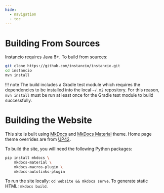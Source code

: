 ```yaml
---
hide:
  - navigation
  - toc
---
```


# Building From Sources

Instancio requires Java 8+. To build from sources:

```sh
git clone https://github.com/instancio/instancio.git
cd instancio
mvn install
```

!!! note
    The build includes a Gradle test module which requires the dependencies to be installed into
    the local `~/.m2` repository. For this reason, `mvn install` must be run at least once
    for the Gradle test module to build successfully.

# Building the Website

This site is built using <a href="https://www.mkdocs.org">MkDocs</a>
and <a href="https://squidfunk.github.io/mkdocs-material">MkDocs Material</a> theme.
Home page theme overrides are from <a href="https://sdk.up42.com">UP42</a>.

To build the site, you will need the following Python packages:

```sh
pip install mkdocs \
    mkdocs-material \
    mkdocs-macros-plugin \
    mkdocs-autolinks-plugin
```

To run the site locally: `cd website && mkdocs serve`. To generate static HTML: `mkdocs build`.